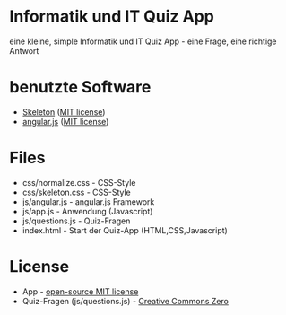# Informatik und IT Quiz App

eine kleine, simple Informatik und IT Quiz App - eine Frage, eine richtige Antwort

# benutzte Software

* [Skeleton](http://getskeleton.com/) ([MIT license](https://github.com/dhg/Skeleton/blob/master/LICENSE.md))
* [angular.js](https://angularjs.org/) ([MIT license](https://github.com/angular/angular.js/blob/master/LICENSE))

# Files

* css/normalize.css - CSS-Style
* css/skeleton.css - CSS-Style
* js/angular.js - angular.js Framework
* js/app.js - Anwendung (Javascript)
* js/questions.js - Quiz-Fragen
* index.html - Start der Quiz-App (HTML,CSS,Javascript)

# License

* App - [open-source MIT license](https://github.com/redcctshirt/Informatik_und_IT_Quiz_App/blob/master/LICENSE)
* Quiz-Fragen (js/questions.js) - [Creative Commons Zero](https://creativecommons.org/publicdomain/zero/1.0/)


